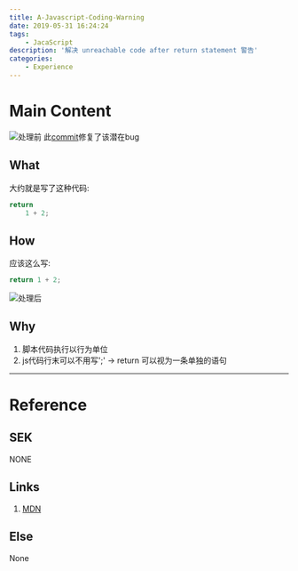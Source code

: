 ```yaml
---
title: A-Javascript-Coding-Warning
date: 2019-05-31 16:24:24
tags:
    - JacaScript
description: '解决 unreachable code after return statement 警告'
categories:
    - Experience
---
```


# Main Content
![处理前](/assets/img/sharding/err/instanceOf-old.png)
此[commit](https://github.com/SailHe/lost_and_found/commit/4d438b403c6e64a9cdc5899095877a122c18ba15)修复了该潜在bug
## What
大约就是写了这种代码:
```js
return
    1 + 2;
```

## How
应该这么写:
```js
return 1 + 2;
```
![处理后](/assets/img/sharding/err/instanceOf-new.png)

## Why
1. 脚本代码执行以行为单位
2. js代码行末可以不用写';' -> return 可以视为一条单独的语句

---
# Reference
## SEK
NONE

## Links
1. [MDN](https://developer.mozilla.org/zh-CN/docs/Web/JavaScript/Reference/Errors/Stmt_after_return?utm_source=mozilla&utm_medium=firefox-console-errors&utm_campaign=default)

## Else
None
